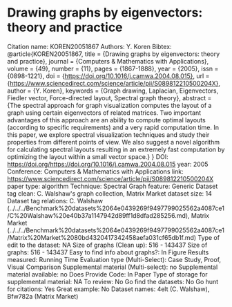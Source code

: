 # Drawing graphs by eigenvectors: theory and practice

Citation name: KOREN20051867
Authors: Y. Koren
Bibtex: @article{KOREN20051867,
title = {Drawing graphs by eigenvectors: theory and practice},
journal = {Computers & Mathematics with Applications},
volume = {49},
number = {11},
pages = {1867-1888},
year = {2005},
issn = {0898-1221},
doi = {https://doi.org/10.1016/j.camwa.2004.08.015},
url = {https://www.sciencedirect.com/science/article/pii/S089812210500204X},
author = {Y. Koren},
keywords = {Graph drawing, Laplacian, Eigenvectors, Fiedler vector, Force-directed layout, Spectral graph theory},
abstract = {The spectral approach for graph visualization computes the layout of a graph using certain eigenvectors of related matrices. Two important advantages of this approach are an ability to compute optimal layouts (according to specific requirements) and a very rapid computation time. In this paper, we explore spectral visualization techniques and study their properties from different points of view. We also suggest a novel algorithm for calculating spectral layouts resulting in an extremely fast computation by optimizing the layout within a small vector space.}
}
DOI: https://doi.org/https://doi.org/10.1016/j.camwa.2004.08.015
year: 2005
Conference: Computers & Mathematics with Applications
link: https://www.sciencedirect.com/science/article/pii/S089812210500204X
paper type: algorithm
Technique: Spectral
Graph feature: Generic
Dataset tag clean: C. Walshaw's graph collection, Matrix Market
dataset size: 14
Dataset tag relations: C. Walshaw (../../../Benchmark%20datasets%2064e0439269f9497799025562a4087ce1/C%20Walshaw%20e40b37a1147942d89ff1d8dfad285256.md), Matrix Market (../../../Benchmark%20datasets%2064e0439269f9497799025562a4087ce1/Matrix%20Market%2080bd4320417342458aefa031cf65db1f.md)
Type of edit to the dataset: NA
Size of graphs (Clean up): 516 - 143437
Size of graphs: 516 - 143437
Easy to find info about graphs?: In Figure
Results measured: Running Time
Evaluation type (Multi-Select): Case Study, Proof, Visual Comparison
Supplemental material (Multi-select): no
Supplemental material available: no
Does Provide Code: In Paper
Type of storage for supplemental material: NA
To review: No
Go find the datasets: No
Go hunt for citations: Yes
Great example: No
Dataset names: 4elt (C. Walshaw), Bfw782a (Matrix Market)
